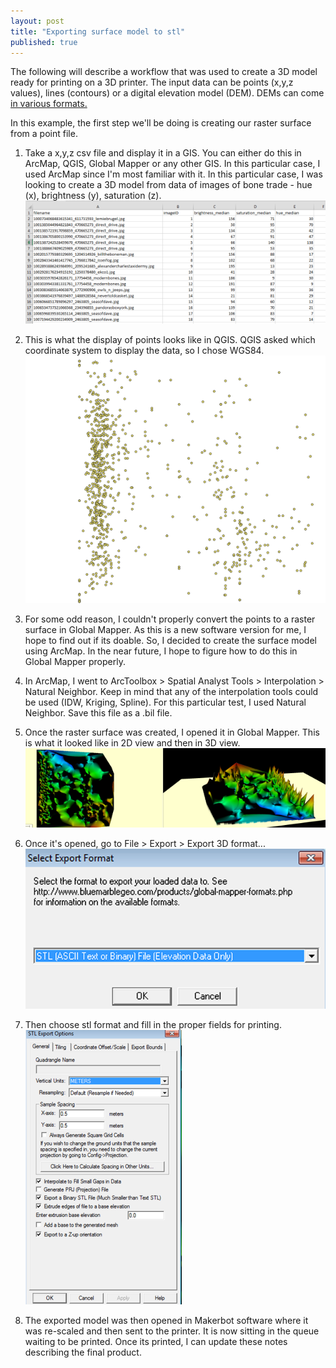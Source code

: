 ```yaml
---
layout: post
title: "Exporting surface model to stl"
published: true
---
```

The following will describe a workflow that was used to create a 3D model ready for printing on a 3D printer.
The input data can be points (x,y,z values), lines (contours) or a digital elevation model (DEM). DEMs can come <a href="https://library.carleton.ca/help/dem-formats" target="_blank">in various formats.</a>

In this example, the first step we'll be doing is creating our raster surface from a point file.


1. Take a x,y,z csv file and display it in a GIS. You can either do this in ArcMap, QGIS, Global Mapper or any other GIS. In this particular case, I used ArcMap since I'm most familiar with it. In this particular case, I was looking to create a 3D model from data of images of bone trade - hue (x), brightness (y), saturation (z).
![x,y,z data](https://github.com/joelrivard/joelrivard.github.io/blob/master/images/csv_image.png "x,y,z data")

2. This is what the display of points looks like in QGIS. QGIS asked which coordinate system to display the data, so I chose WGS84.
![Points Data](https://github.com/joelrivard/joelrivard.github.io/blob/master/images/csv_points.png "Step 2")

3. For some odd reason, I couldn't properly convert the points to a raster surface in Global Mapper. As this is a new software version for me, I hope to find out if its doable. So, I decided to create the surface model using ArcMap. In the near future, I hope to figure how to do this in Global Mapper properly.

4. In ArcMap, I went to ArcToolbox > Spatial Analyst Tools > Interpolation > Natural Neighbor. Keep in mind that any of the interpolation tools could be used (IDW, Kriging, Spline). For this particular test, I used Natural Neighbor. Save this file as a .bil file.

5. Once the raster surface was created, I opened it in Global Mapper. This is what it looked like in 2D view and then in 3D view.
![2D & 3D View](https://github.com/joelrivard/joelrivard.github.io/blob/master/images/csv_raster.png "Step 3")
6. Once it's opened, go to File > Export > Export 3D format...
![Export](https://github.com/joelrivard/joelrivard.github.io/blob/master/images/csv_dialog1.png "Step 4")

7. Then choose stl format and fill in the proper fields for printing.
![Export Options](https://github.com/joelrivard/joelrivard.github.io/blob/master/images/csv_dialog2.png "Step 5")

8. The exported model was then opened in Makerbot software where it was re-scaled and then sent to the printer. It is now sitting in the queue waiting to be printed. Once its printed, I can update these notes describing the final product.
